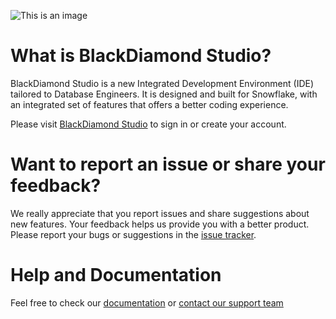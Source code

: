 ![This is an image](https://mobilizeux.blob.core.windows.net/bifrost/LogoDarkMode.png)



# What is BlackDiamond Studio?
BlackDiamond Studio is a new Integrated Development Environment (IDE) tailored to Database Engineers. It is designed and built for Snowflake, with an integrated set of features that offers a better coding experience.

Please visit [BlackDiamond Studio](https://bds.mobilize.net/) to sign in or create your account. 

# Want to report an issue or share your feedback?
We really appreciate that you report issues and share suggestions about new features. Your feedback helps us provide you with a better product. 
Please report your bugs or suggestions in the [issue tracker](https://github.com/MobilizeNet/BlackDiamondStudio/issues). 

# Help and Documentation
Feel free to check our [documentation](https://docs.mobilize.net/bifrost-documentation-or-mobilize.net/blackdiamond-studio-documentation/introduction) or [contact our support team](https://www.mobilize.net/contact)
